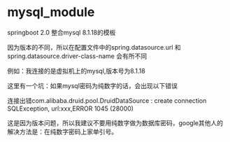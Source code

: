 # mysql_module
springboot 2.0 整合mysql 8.1.18的模板

因为版本的不同，所以在配置文件中的spring.datasource.url 和 spring.datasource.driver-class-name 会有所不同

例如：我连接的是虚拟机上的mysql,版本号为8.1.18

这里有一个坑：如果mysql密码为纯数字的话，会出现以下错误

连接出错com.alibaba.druid.pool.DruidDataSource   : create connection SQLException, url:xxx,ERROR 1045 (28000)

这是因为版本问题，所以我建议不要用纯数字做为数据库密码，google其他人的解决方法是：在纯数字密码上家单引号。


